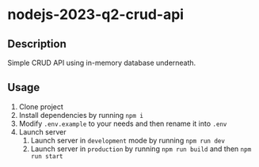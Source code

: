 # nodejs-2023-q2-crud-api

## Description

Simple CRUD API using in-memory database underneath.

## Usage

1. Clone project
2. Install dependencies by running ```npm i```
3. Modify ```.env.example``` to your needs and then rename it into ```.env```
4. Launch server
    1. Launch server in ```development``` mode by running ```npm run dev```
    2. Launch server in ```production``` by running ```npm run build``` and then ```npm run start```
